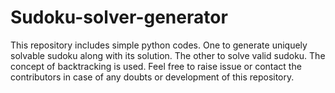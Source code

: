 # Sudoku-solver-generator

This repository includes simple python codes. One to generate uniquely solvable sudoku along with its solution. The other to solve valid sudoku. The concept of backtracking is used. Feel free to raise issue or contact the contributors in case of any doubts or development of this repository.

